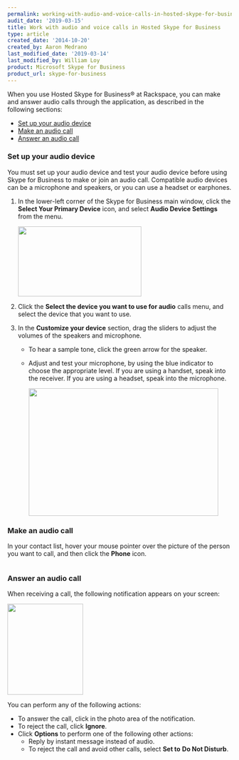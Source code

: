 ```yaml
---
permalink: working-with-audio-and-voice-calls-in-hosted-skype-for-business/
audit_date: '2019-03-15'
title: Work with audio and voice calls in Hosted Skype for Business
type: article
created_date: '2014-10-20'
created_by: Aaron Medrano
last_modified_date: '2019-03-14'
last_modified_by: William Loy
product: Microsoft Skype for Business
product_url: skype-for-business
---
```


When you use Hosted Skype for Business&reg; at Rackspace, you can make and
answer audio calls through the application, as described in the following sections:

-   [Set up your audio device](#set-up-your-audio-device)
-   [Make an audio call](#make-an-audio-call)
-   [Answer an audio call](#answer-an-audio-call)

### Set up your audio device

You must set up your audio device and test your audio device before using Skype for Business to make or join an audio call.
Compatible audio devices can be a microphone and speakers, or you can use a headset or earphones.

1.  In the lower-left corner of the Skype for Business main window,
    click the **Select Your Primary Device** icon, and select **Audio
    Device Settings** from the menu.

    <img src="{% asset_path skype-for-business/working-with-audio-and-voice-calls-in-hosted-skype-for-business/4372.1.png %}" width="277" height="157" />

2.  Click the **Select the device you want to use for audio** calls
    menu, and select the device that you want to use.

3.  In the **Customize your device** section, drag the sliders to adjust
    the volumes of the speakers and microphone.

    -   To hear a sample tone, click the green arrow for the speaker.
    -   Adjust and test your microphone, by using the blue indicator to
        choose the appropriate level. If you are using a handset, speak into the receiver. If you are using a headset,
        speak into the microphone.

        <img src="{% asset_path skype-for-business/working-with-audio-and-voice-calls-in-hosted-skype-for-business/4372.2.png %}" width="426" height="286" />



### Make an audio call

In your contact list, hover your mouse pointer over the picture of the
person you want to call, and then click the **Phone** icon.<span
id="cke_bm_432E"> </span>

<img src="{% asset_path skype-for-business/working-with-audio-and-voice-calls-in-hosted-skype-for-business/audio1a.jpg %}" alt="" />

### Answer an audio call

When receiving a call, the following notification appears on your screen:

<img src="{% asset_path skype-for-business/working-with-audio-and-voice-calls-in-hosted-skype-for-business/Audio2.JPG %}" width="170" height="204" />

You can perform any of the following actions:

-   To answer the call, click in the photo area of the notification.
-   To reject the call, click **Ignore**.
-   Click **Options** to perform one of the following other actions:
    -   Reply by instant message instead of audio.
    -   To reject the call and avoid other calls, select **Set to** **Do
        Not Disturb**.

